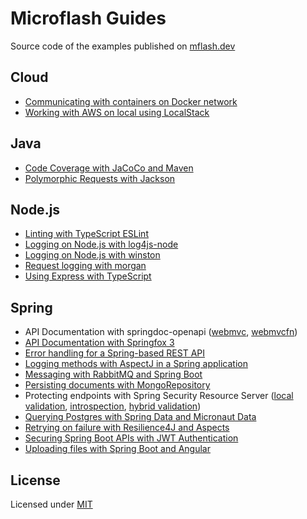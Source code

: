 # Microflash Guides

Source code of the examples published on [mflash.dev](https://mflash.dev)

## Cloud
- [Communicating with containers on Docker network](./cloud/communicating-with-containers-on-docker-network/)
- [Working with AWS on local using LocalStack](./cloud/localstack-introduction/)

## Java
- [Code Coverage with JaCoCo and Maven](./java/coverage-jacoco-maven/)
- [Polymorphic Requests with Jackson](./java/jackson-polymorphic-requests/)

## Node.js
- [Linting with TypeScript ESLint](./nodejs/linting-with-typescript-eslint/)
- [Logging on Node.js with log4js-node](./nodejs/logging-with-log4js-node/)
- [Logging on Node.js with winston](./nodejs/logging-with-winston/)
- [Request logging with morgan](./nodejs/morgan-request-logging/)
- [Using Express with TypeScript](./nodejs/express-with-typescript/)

## Spring
- API Documentation with springdoc-openapi ([webmvc](./spring/springdoc-webmvc-integration/), [webmvcfn](./spring/springdoc-webmvcfn-integration/))
- [API Documentation with Springfox 3](./spring/springfox3-webmvc-integration/)
- [Error handling for a Spring-based REST API](./spring/spring-rest-error-handling/)
- [Logging methods with AspectJ in a Spring application](./spring/aop-method-logging/)
- [Messaging with RabbitMQ and Spring Boot](./spring/spring-messaging-rabbitmq/)
- [Persisting documents with MongoRepository](./spring/spring-data-mongo-repository/)
- Protecting endpoints with Spring Security Resource Server ([local validation](./spring/spring-security-token-validation-local/), [introspection](./spring/spring-security-token-introspection/), [hybrid validation](./spring/spring-security-token-validation-hybrid/))
- [Querying Postgres with Spring Data and Micronaut Data](./spring/spring-data-micronaut-data/)
- [Retrying on failure with Resilience4J and Aspects](./spring/retry-on-failure/)
- [Securing Spring Boot APIs with JWT Authentication](./spring/spring-security-jwt-auth/)
- [Uploading files with Spring Boot and Angular](./spring/spring-file-upload/)

## License

Licensed under [MIT](./LICENSE.md)
